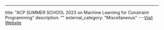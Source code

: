 ---
title: "ACP SUMMER SCHOOL 2023 on Machine Learning for Constraint Programming"
description: ""
external_category: "Miscellaneous"
---[Visit Website](https://www.youtube.com/playlist?list=PLcByDTr7vRTYJ2s6DL-3bzjGwtQif33y3)

